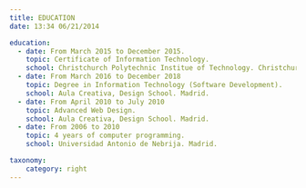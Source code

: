```yaml
---
title: EDUCATION
date: 13:34 06/21/2014 

education:
  - date: From March 2015 to December 2015.
    topic: Certificate of Information Technology.
    school: Christchurch Polytechnic Institue of Technology. Christchurch.
  - date: From March 2016 to December 2018
    topic: Degree in Information Technology (Software Development).
    school: Aula Creativa, Design School. Madrid.
  - date: From April 2010 to July 2010
    topic: Advanced Web Design.
    school: Aula Creativa, Design School. Madrid.
  - date: From 2006 to 2010
    topic: 4 years of computer programming.
    school: Universidad Antonio de Nebrija. Madrid.

taxonomy:
    category: right
---
```

